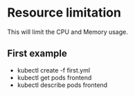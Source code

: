 # Resource limitation
This will limit the CPU and Memory usage.

## First example
- kubectl create -f first.yml
- kubectl get pods frontend
- kubectl describe pods frontend
